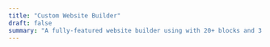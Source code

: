 ```yaml
---
title: "Custom Website Builder"
draft: false
summary: "A fully-featured website builder using with 20+ blocks and 3 themes."
---
```

